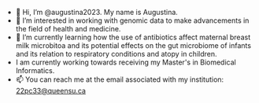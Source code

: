 - 👋 Hi, I’m @augustina2023. My name is Augustina.
- 👀 I’m interested in working with genomic data to make advancements in the field of health and medicine.
- 🌱 I’m currently learning how the use of antibiotics affect maternal breast milk microbitoa and its potential effects on the gut microbiome of infants and its relation to respiratory conditions and atopy in children.
- I am currently working towards receiving my Master's in Biomedical Informatics.
- 📫 You can reach me at the email associated with my institution: 22pc33@queensu.ca

<!---
augustina2023/augustina2023 is a ✨ special ✨ repository because its `README.md` (this file) appears on your GitHub profile.
You can click the Preview link to take a look at your changes.
--->
